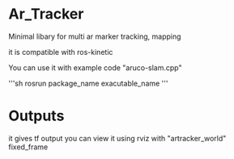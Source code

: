 # Ar_Tracker
Minimal libary for multi ar marker tracking, mapping

it is compatible with ros-kinetic

You can use it with example code "aruco-slam.cpp"

'''sh
rosrun package_name exacutable_name
'''

# Outputs
it gives tf output you can view it using rviz with "artracker_world" fixed_frame
